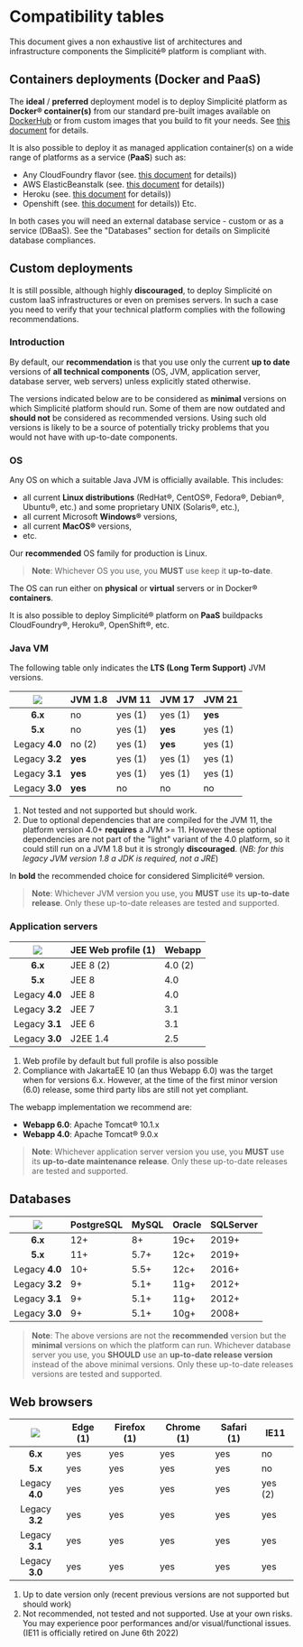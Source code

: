 Compatibility tables
=================

This document gives a non exhaustive list of architectures and infrastructure components the Simplicit&eacute;&reg; platform is compliant with.

Containers deployments (Docker and PaaS)
----------------------------------------

The **ideal** / **preferred** deployment model is to deploy Simplicit&eacute; platform as **Docker&reg; container(s)**
from our standard pre-built images available on [DockerHub](https://hub.docker.com/r/simplicite/) or from custom images that you build to fit your needs.
See [this document](/lesson/docs/operation/docker) for details.

It is also possible to deploy it as managed application container(s) on a wide range of platforms as a service (**PaaS**) such as:

- Any CloudFoundry flavor (see. [this document](/lesson/docs/operation/cloudfoundry) for details))
- AWS ElasticBeanstalk (see. [this document](/lesson/docs/operation/aws-elasticbeanstalk) for details))
- Heroku (see. [this document](/lesson/docs/operation/heroku) for details))
- Openshift (see. [this document](/lesson/docs/operation/openshift) for details))
Etc.

In both cases you will need an external database service - custom or as a service (DBaaS).
See the "Databases" section for details on Simplicit&eacute; database compliances.

Custom deployments
------------------

It is still possible, although highly **discouraged**, to deploy Simplicit&eacute; on custom IaaS infrastructures or even on premises servers.
In such a case you need to verify that your technical platform complies with the following recommendations.

### Introduction

By default, our **recommendation** is that you use only the current **up to date** versions of **all technical components**
(OS, JVM, application server, database server, web servers) unless explicitly stated otherwise.

The versions indicated below are to be considered as **minimal** versions on which Simplicit&eacute; platform should run.
Some of them are now outdated and **should not** be considered as recommended versions.
Using such old versions is likely to be a source of potentially tricky problems that you would not have with up-to-date components.

<h3 id="os">OS</h3>

Any OS on which a suitable Java JVM is officially available. This includes:

- all current **Linux distributions** (RedHat&reg;, CentOS&reg;, Fedora&reg;, Debian&reg;, Ubuntu&reg;, etc.) and some proprietary UNIX (Solaris&reg;, etc.),
- all current Microsoft **Windows&reg;** versions,
- all current **MacOS&reg;** versions,
- etc.

Our **recommended** OS family for production is Linux.

> **Note**: Whichever OS you use, you **MUST** use keep it **up-to-date**.

The OS can run either on **physical** or **virtual** servers or in Docker&reg; **containers**.

It is also possible to deploy Simplicit&eacute;&reg; platform on **PaaS** buildpacks CloudFoundry&reg;, Heroku&reg;, OpenShift&reg;, etc.

<h3 id="jvm">Java VM</h3>

The following table only indicates the **LTS (Long Term Support)** JVM versions.

| ![](https://platform.simplicite.io/logos/logo125.png) | JVM 1.8 | JVM 11  | JVM 17  | JVM 21  |
|:-----------------------------------------------------:|---------|---------|---------|---------|
| **6.x**                                               | no      | yes (1) | yes (1) | **yes** |
| **5.x**                                               | no      | yes (1) | **yes** | yes (1) |
| Legacy **4.0**                                        | no (2)  | yes (1) | **yes** | yes (1) |
| Legacy **3.2**                                        | **yes** | yes (1) | yes (1) | yes (1) |
| Legacy **3.1**                                        | **yes** | yes (1) | yes (1) | yes (1) |
| Legacy **3.0**                                        | **yes** | no      | no      | no      |

1. Not tested and not supported but should work.
2. Due to optional dependencies that are compiled for the JVM 11, the platform version 4.0+ **requires** a JVM &gt;= 11.
However these optional dependencies are not part of the "light" variant of the 4.0 platform, so it could still run on a JVM 1.8 but it is strongly **discouraged**.
(_NB: for this legacy JVM version 1.8 a JDK is required, not a JRE_)

In **bold** the recommended choice for considered Simplicit&eacute;&reg; version.

> **Note**: Whichever JVM version you use, you **MUST** use its **up-to-date release**.
> Only these up-to-date releases are tested and supported.

<h3 id="appservers">Application servers</h3>

| ![](https://platform.simplicite.io/logos/logo125.png) | JEE Web profile (1) | Webapp  |
|:-----------------------------------------------------:|---------------------|---------|
| **6.x**                                               | JEE 8 (2)           | 4.0 (2) |
| **5.x**                                               | JEE 8               | 4.0     |
| Legacy **4.0**                                        | JEE 8               | 4.0     |
| Legacy **3.2**                                        | JEE 7               | 3.1     |
| Legacy **3.1**                                        | JEE 6               | 3.1     |
| Legacy **3.0**                                        | J2EE 1.4            | 2.5     |

1. Web profile by default but full profile is also possible
2. Compliance with JakartaEE 10 (an thus Webapp 6.0) was the target when for versions 6.x.
However, at the time of the first minor version (6.0) release, some third party libs are still not yet compliant.

The webapp implementation we recommend are:

* **Webapp 6.0**: Apache Tomcat&reg; 10.1.x
* **Webapp 4.0**: Apache Tomcat&reg; 9.0.x

> **Note**: Whichever application server version you use, you **MUST** use its  **up-to-date maintenance release**. 
> Only these up-to-date releases are tested and supported.

<h2 id="databases">Databases</h2>

| ![](https://platform.simplicite.io/logos/logo125.png) | PostgreSQL | MySQL | Oracle   | SQLServer |
|:-----------------------------------------------------:|------------|-------|----------|-----------|
| **6.x**                                               | 12+        | 8+    | 19c+     | 2019+     |
| **5.x**                                               | 11+        | 5.7+  | 12c+     | 2019+     |
| Legacy **4.0**                                        | 10+        | 5.5+  | 12c+     | 2016+     |
| Legacy **3.2**                                        | 9+         | 5.1+  | 11g+     | 2012+     |
| Legacy **3.1**                                        | 9+         | 5.1+  | 11g+     | 2012+     |
| Legacy **3.0**                                        | 9+         | 5.1+  | 10g+     | 2008+     |

> **Note**: The above versions are not the **recommended** version but the **minimal** versions on which the platform can run.
> Whichever database server you use, you **SHOULD** use an **up-to-date release version** instead of the above minimal versions.
> Only these up-to-date releases versions are tested and supported.

<h2 id="browsers">Web browsers</h2>

| ![](https://platform.simplicite.io/logos/logo125.png) | Edge (1) |Firefox (1) | Chrome (1) | Safari (1) | IE11    |
|:-----------------------------------------------------:|----------|------------|------------|------------|---------|
| **6.x**                                               | yes      | yes        | yes        | yes        | no      |
| **5.x**                                               | yes      | yes        | yes        | yes        | no      |
| Legacy **4.0**                                        | yes      | yes        | yes        | yes        | yes (2) |
| Legacy **3.2**                                        | yes      | yes        | yes        | yes        | yes     |
| Legacy **3.1**                                        | yes      | yes        | yes        | yes        | yes     |
| Legacy **3.0**                                        | yes      | yes        | yes        | yes        | yes     |

1. Up to date version only (recent previous versions are not supported but should work)
2. Not recommended, not tested and not supported. Use at your own risks. You may experience poor performances and/or visual/functional issues.
   (IE11 is officially retired on June 6th 2022)
